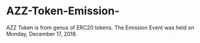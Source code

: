 # AZZ-Token-Emission-
AZZ Token is from genus of ERC20 tokens. The Emission Event was held on Monday, December 17, 2018. 
